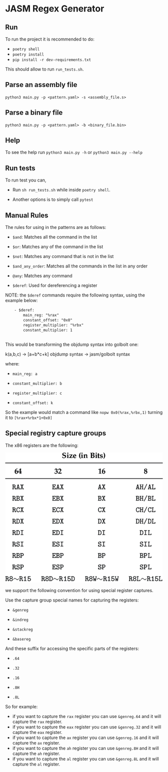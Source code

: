 # JASM Regex Generator

## Run

To run the project it is recommended to do:

- `poetry shell`
- `poetry install`
- `pip install -r dev-requirements.txt`

This should allow to run `run_tests.sh`.

## Parse an assembly file

`python3 main.py -p <pattern.yaml> -s <assembly_file.s>`

## Parse a binary file

`python3 main.py -p <pattern.yaml> -b <binary_file.bin>`

## Help

To see the help run `python3 main.py -h` or `python3 main.py --help`

## Run tests

To run test you can,

- Run `sh run_tests.sh` while inside `poetry shell`.

- Another options is to simply call `pytest`

## Manual Rules

The rules for using in the patterns are as follows:

- `$and`: Matches all the command in the list

- `$or`: Matches any of the command in the list

- `$not`: Matches any command that is not in the list

- `$and_any_order`: Matches all the commands in the list in any order

- `@any`: Matches any command

- `$deref`: Used for dereferencing a register

NOTE: the `$deref` commands require the following syntax, using the example below:

```
    - $deref:
        main_reg: "%rax"
        constant_offset: "0x0"
        register_multiplier: "%rbx"
        constant_multiplier: 1


```

This would be transforming the objdump syntax into golbolt one:

k(a,b,c) -> [a+b*c+k]
objdump syntax -> jasm/golbolt syntax

where:

- `main_reg: a`

- `constant_multiplier: b`

- `register_multiplier: c`

- `constant_offset: k`

So the example would match a command like `nopw 0x0(%rax,%rbx,1)` turning it to `[%rax+%rbx*1+0x0]`

## Special registry capture groups

The x86 registers are the following:

![x86 registers](images/x86_registers.png)

we support the following convention for using special register captures.

Use the capture group special names for capturing the registers:

- `&genreg`

- `&indreg`

- `&stackreg`

- `&basereg`

And these suffix for accessing the specific parts of the registers:

- `.64`

- `.32`

- `.16`

- `.8H`

- `.8L`

So for example:

- if you want to capture the `rax` register you can use `&genreg.64` and it will capture the `rax` register.
- if you want to capture the `eax` register you can use `&genreg.32` and it will capture the `eax` register.
- if you want to capture the `ax` register you can use `&genreg.16` and it will capture the `ax` register.
- if you want to capture the `ah` register you can use `&genreg.8H` and it will capture the `ah` register.
- if you want to capture the `al` register you can use `&genreg.8L` and it will capture the `al` register.
